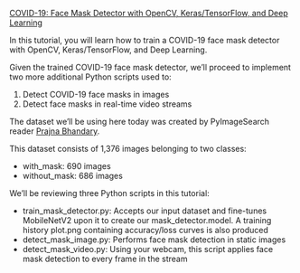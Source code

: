[COVID-19: Face Mask Detector with OpenCV, Keras/TensorFlow, and Deep Learning](https://www.pyimagesearch.com/2020/05/04/covid-19-face-mask-detector-with-opencv-keras-tensorflow-and-deep-learning/)

In this tutorial, you will learn how to train a COVID-19 face mask detector with OpenCV, Keras/TensorFlow, and Deep Learning.

Given the trained COVID-19 face mask detector, we’ll proceed to implement two more additional Python scripts used to:

1. Detect COVID-19 face masks in images
2. Detect face masks in real-time video streams

The dataset we’ll be using here today was created by PyImageSearch reader [Prajna Bhandary](https://www.linkedin.com/feed/update/urn%3Ali%3Aactivity%3A6655711815361761280/).

This dataset consists of 1,376 images belonging to two classes:

- with_mask: 690 images
- without_mask: 686 images

We’ll be reviewing three Python scripts in this tutorial:

- train_mask_detector.py: Accepts our input dataset and fine-tunes MobileNetV2 upon it to create our mask_detector.model. A training history plot.png containing accuracy/loss curves is also produced
- detect_mask_image.py: Performs face mask detection in static images
- detect_mask_video.py: Using your webcam, this script applies face mask detection to every frame in the stream